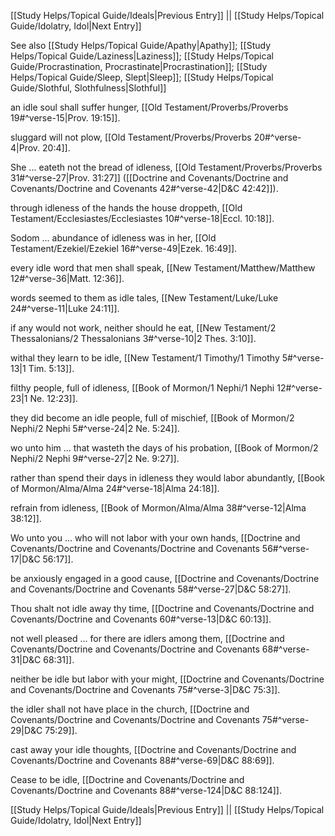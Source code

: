 [[Study Helps/Topical Guide/Ideals|Previous Entry]]  ||  [[Study Helps/Topical Guide/Idolatry, Idol|Next Entry]]

 See also [[Study Helps/Topical Guide/Apathy|Apathy]]; [[Study Helps/Topical Guide/Laziness|Laziness]]; [[Study Helps/Topical Guide/Procrastination, Procrastinate|Procrastination]]; [[Study Helps/Topical Guide/Sleep, Slept|Sleep]]; [[Study Helps/Topical Guide/Slothful, Slothfulness|Slothful]]

 an idle soul shall suffer hunger, [[Old Testament/Proverbs/Proverbs 19#^verse-15|Prov. 19:15]].

 sluggard will not plow, [[Old Testament/Proverbs/Proverbs 20#^verse-4|Prov. 20:4]].

 She ... eateth not the bread of idleness, [[Old Testament/Proverbs/Proverbs 31#^verse-27|Prov. 31:27]] ([[Doctrine and Covenants/Doctrine and Covenants/Doctrine and Covenants 42#^verse-42|D&C 42:42]]).

 through idleness of the hands the house droppeth, [[Old Testament/Ecclesiastes/Ecclesiastes 10#^verse-18|Eccl. 10:18]].

 Sodom ... abundance of idleness was in her, [[Old Testament/Ezekiel/Ezekiel 16#^verse-49|Ezek. 16:49]].

 every idle word that men shall speak, [[New Testament/Matthew/Matthew 12#^verse-36|Matt. 12:36]].

 words seemed to them as idle tales, [[New Testament/Luke/Luke 24#^verse-11|Luke 24:11]].

 if any would not work, neither should he eat, [[New Testament/2 Thessalonians/2 Thessalonians 3#^verse-10|2 Thes. 3:10]].

 withal they learn to be idle, [[New Testament/1 Timothy/1 Timothy 5#^verse-13|1 Tim. 5:13]].

 filthy people, full of idleness, [[Book of Mormon/1 Nephi/1 Nephi 12#^verse-23|1 Ne. 12:23]].

 they did become an idle people, full of mischief, [[Book of Mormon/2 Nephi/2 Nephi 5#^verse-24|2 Ne. 5:24]].

 wo unto him ... that wasteth the days of his probation, [[Book of Mormon/2 Nephi/2 Nephi 9#^verse-27|2 Ne. 9:27]].

 rather than spend their days in idleness they would labor abundantly, [[Book of Mormon/Alma/Alma 24#^verse-18|Alma 24:18]].

 refrain from idleness, [[Book of Mormon/Alma/Alma 38#^verse-12|Alma 38:12]].

 Wo unto you ... who will not labor with your own hands, [[Doctrine and Covenants/Doctrine and Covenants/Doctrine and Covenants 56#^verse-17|D&C 56:17]].

 be anxiously engaged in a good cause, [[Doctrine and Covenants/Doctrine and Covenants/Doctrine and Covenants 58#^verse-27|D&C 58:27]].

 Thou shalt not idle away thy time, [[Doctrine and Covenants/Doctrine and Covenants/Doctrine and Covenants 60#^verse-13|D&C 60:13]].

 not well pleased ... for there are idlers among them, [[Doctrine and Covenants/Doctrine and Covenants/Doctrine and Covenants 68#^verse-31|D&C 68:31]].

 neither be idle but labor with your might, [[Doctrine and Covenants/Doctrine and Covenants/Doctrine and Covenants 75#^verse-3|D&C 75:3]].

 the idler shall not have place in the church, [[Doctrine and Covenants/Doctrine and Covenants/Doctrine and Covenants 75#^verse-29|D&C 75:29]].

 cast away your idle thoughts, [[Doctrine and Covenants/Doctrine and Covenants/Doctrine and Covenants 88#^verse-69|D&C 88:69]].

 Cease to be idle, [[Doctrine and Covenants/Doctrine and Covenants/Doctrine and Covenants 88#^verse-124|D&C 88:124]].

[[Study Helps/Topical Guide/Ideals|Previous Entry]]  ||  [[Study Helps/Topical Guide/Idolatry, Idol|Next Entry]]